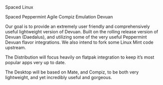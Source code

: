 Spaced Linux

Spaced Peppermint Agile Compiz Emulation Devuan

Our goal is to provide an extremely user friendly and comprehensively useful lightweight version of Devuan.  Built on the rolling release version of Devuan (Daedalus), and utilizing some of the very useful Peppermint Devuan flavor integrations.  We also intend to fork some Linux Mint code upstream.

The Distribution will focus heavily on flatpak integration to keep it’s most popular apps very up to date.

The Desktop will be based on Mate, and Compiz, to be both very lightweight, and yet incredibly useful and gorgeous.
